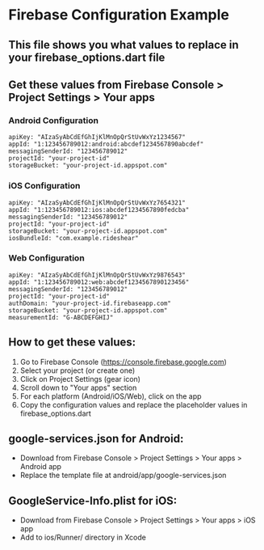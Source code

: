 # Firebase Configuration Example

## This file shows you what values to replace in your firebase_options.dart file

## Get these values from Firebase Console > Project Settings > Your apps

### Android Configuration

```
apiKey: "AIzaSyAbCdEfGhIjKlMnOpQrStUvWxYz1234567"
appId: "1:123456789012:android:abcdef1234567890abcdef"
messagingSenderId: "123456789012"
projectId: "your-project-id"
storageBucket: "your-project-id.appspot.com"
```

### iOS Configuration

```
apiKey: "AIzaSyAbCdEfGhIjKlMnOpQrStUvWxYz7654321"
appId: "1:123456789012:ios:abcdef1234567890fedcba"
messagingSenderId: "123456789012"
projectId: "your-project-id"
storageBucket: "your-project-id.appspot.com"
iosBundleId: "com.example.rideshear"
```

### Web Configuration

```
apiKey: "AIzaSyAbCdEfGhIjKlMnOpQrStUvWxYz9876543"
appId: "1:123456789012:web:abcdef1234567890123456"
messagingSenderId: "123456789012"
projectId: "your-project-id"
authDomain: "your-project-id.firebaseapp.com"
storageBucket: "your-project-id.appspot.com"
measurementId: "G-ABCDEFGHIJ"
```

## How to get these values:

1. Go to Firebase Console (https://console.firebase.google.com)
2. Select your project (or create one)
3. Click on Project Settings (gear icon)
4. Scroll down to "Your apps" section
5. For each platform (Android/iOS/Web), click on the app
6. Copy the configuration values and replace the placeholder values in firebase_options.dart

## google-services.json for Android:

- Download from Firebase Console > Project Settings > Your apps > Android app
- Replace the template file at android/app/google-services.json

## GoogleService-Info.plist for iOS:

- Download from Firebase Console > Project Settings > Your apps > iOS app
- Add to ios/Runner/ directory in Xcode
